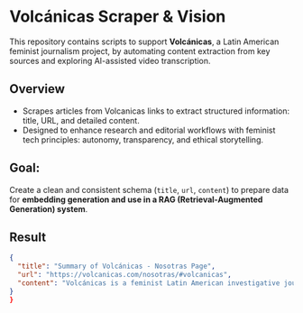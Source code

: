 # Volcánicas Scraper & Vision 

This repository contains scripts to support **Volcánicas**, a Latin American feminist journalism project, by automating content extraction from key sources and exploring AI-assisted video transcription.

## Overview

- Scrapes articles from Volcanicas links to extract structured information: title, URL, and detailed content.
- Designed to enhance research and editorial workflows with feminist tech principles: autonomy, transparency, and ethical storytelling.

 
## **Goal:** 

Create a clean and consistent schema (`title`, `url`, `content`) to prepare data for **embedding generation and use in a RAG (Retrieval-Augmented Generation) system**.

## Result
```json
{
  "title": "Summary of Volcánicas - Nosotras Page",
  "url": "https://volcanicas.com/nosotras/#volcanicas",
  "content": "Volcánicas is a feminist Latin American investigative journalism project dedicated to rigorous, feminist, and audacious reporting that advances women's and LGBTI rights across Latin America and the Caribbean. The team comprises 100% feminists and operates under Fundación Hoja Blanca-ONG, a nonprofit organization reinvesting all resources into the project with transparent annual financial reports. Founded by Catalina Ruiz-Navarro and Matilde de los Milagros Londoño Jaramillo, Volcánicas emerged as an independent platform following critical investigative work on harassment allegations in the media industry.\n\nTheir editorial policy emphasizes dignity, protection, and agency for sources, especially women, trans, and non-binary persons, employing feminist, decolonial, and anti-racist approaches. They cover critical thematic areas including sexual harassment and abuse using a rigorous verification method, sexual and reproductive rights, LGBTIQ+ issues, anti-racism, and political and social protest among others.\n\nThe organization is composed of a diverse team of feminist journalists, editors, and content creators from Latin America, supported by an advisory board of experienced advocates and professionals in gender equality and social justice.\n\nVolcánicas strives to create a safe space for feminist voices and stories, ensuring rigorous, ethical journalism that challenges patriarchal norms and supports marginalized communities through investigative storytelling."
}
}
